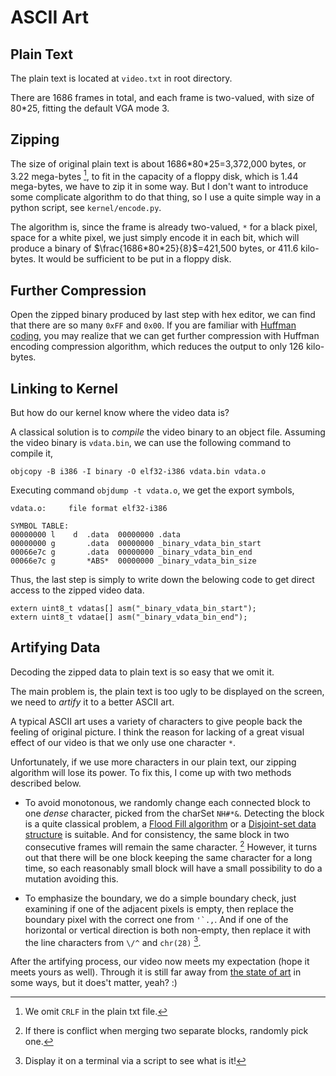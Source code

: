 # ASCII Art

## Plain Text

The plain text is located at `video.txt` in root directory.

There are 1686 frames in total, and each frame is two-valued, with size of 80*25, fitting the default VGA mode 3.

## Zipping

The size of original plain text is about 1686\*80\*25=3,372,000 bytes, or 3.22 mega-bytes [^1], to fit in the capacity of a floppy disk, which is 1.44 mega-bytes, we have to zip it in some way. But I don't want to introduce some complicate algorithm to do that thing, so I use a quite simple way in a python script, see `kernel/encode.py`. 

[^1]: We omit `CRLF` in the plain txt file.

The algorithm is, since the frame is already two-valued, `*` for a black pixel, space for a white pixel, we just simply encode it in each bit, which will produce a binary of $\frac{1686*80*25}{8}$=421,500 bytes, or 411.6 kilo-bytes. It would be sufficient to be put in a floppy disk.

## Further Compression

Open the zipped binary produced by last step with hex editor, we can find that there are so many `0xFF` and `0x00`. If you are familiar with [Huffman coding](https://en.wikipedia.org/wiki/Huffman_coding), you may realize that we can get further compression with Huffman encoding compression algorithm, which reduces the output to only 126 kilo-bytes.

## Linking to Kernel

But how do our kernel know where the video data is?

A classical solution is to *compile* the video binary to an object file. Assuming the video binary is `vdata.bin`, we can use the following command to compile it, 
	
	objcopy -B i386 -I binary -O elf32-i386 vdata.bin vdata.o
	
Executing command `objdump -t vdata.o`, we get the export symbols, 
	
	vdata.o:     file format elf32-i386
	
	SYMBOL TABLE:
	00000000 l    d  .data	00000000 .data
	00000000 g       .data	00000000 _binary_vdata_bin_start
	00066e7c g       .data	00000000 _binary_vdata_bin_end
	00066e7c g       *ABS*	00000000 _binary_vdata_bin_size

Thus, the last step is simply to write down the belowing code to get direct access to the zipped video data.

``` {.C}
extern uint8_t vdatas[] asm("_binary_vdata_bin_start");
extern uint8_t vdatae[] asm("_binary_vdata_bin_end");
``` 

## Artifying Data

Decoding the zipped data to plain text is so easy that we omit it.

The main problem is, the plain text is too ugly to be displayed on the screen, we need to *artify* it to a better ASCII art.

A typical ASCII art uses a variety of characters to give people back the feeling of original picture. I think the reason for lacking of a great visual effect of our video is that we only use one character `*`.

Unfortunately, if we use more characters in our plain text, our zipping algorithm will lose its power. To fix this, I come up with two methods described below. 

* To avoid monotonous, we randomly change each connected block to one *dense* character, picked from the charSet `NH#*&`. Detecting the block is a quite classical problem, a [Flood Fill algorithm](https://en.wikipedia.org/wiki/Flood_fill) or a [Disjoint-set data structure](https://en.wikipedia.org/wiki/Disjoint-set_data_structure) is suitable. And for consistency, the same block in two consecutive frames will remain the same character. [^2] However, it turns out that there will be one block keeping the same character for a long time, so each reasonably small block will have a small possibility to do a mutation avoiding this. 

[^2]: If there is conflict when merging two separate blocks, randomly pick one.

* To emphasize the boundary, we do a simple boundary check, just examining if one of the adjacent pixels is empty, then replace the boundary pixel with the correct one from ``'`.,``. And if one of the horizontal or vertical direction is both non-empty, then replace it with the line characters from `\/^` and `chr(28)` [^3].

[^3]: Display it on a terminal via a script to see what is it!

After the artifying process, our video now meets my expectation (hope it meets yours as well). Through it is still far away from [the state of art](https://www.youtube.com/watch?v=rFEc3f8TDFg) in some ways, but it does't matter, yeah? :)